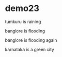 # demo23

tumkuru is raining

banglore is flooding

banglore is flooding again

karnataka is a green city
